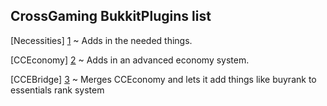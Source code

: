 CrossGaming BukkitPlugins list
---------------------
[Necessities] [1] ~ Adds in the needed things.

[CCEconomy] [2] ~ Adds in an advanced economy system.    

[CCEBridge] [3] ~ Merges CCEconomy and lets it add things like buyrank to essentials rank system     

[1]: https://github.com/CrossGaming/CrossGaming-BukkitPlugins/tree/master/Necessities
[2]: https://github.com/CrossGaming/CrossGaming-BukkitPlugins/tree/master/CCEconomy
[3]: https://github.com/CrossGaming/CrossGaming-BukkitPlugins/tree/master/CCEBridge